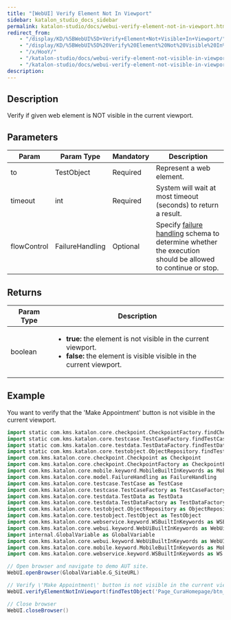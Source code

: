 ```yaml
---
title: "[WebUI] Verify Element Not In Viewport" 
sidebar: katalon_studio_docs_sidebar
permalink: katalon-studio/docs/webui-verify-element-not-in-viewport.html 
redirect_from:
    - "/display/KD/%5BWebUI%5D+Verify+Element+Not+Visible+In+Viewport/"
    - "/display/KD/%5BWebUI%5D%20Verify%20Element%20Not%20Visible%20In%20Viewport/"
    - "/x/HooY/"
    - "/katalon-studio/docs/webui-verify-element-not-visible-in-viewport/"
    - "/katalon-studio/docs/webui-verify-element-not-visible-in-viewport.html"
description: 
---
```

Description
-----------

Verify if given web element is NOT visible in the current viewport.

Parameters
----------

| Param | Param Type | Mandatory | Description |
| --- | --- | --- | --- |
| to | TestObject | Required | Represent a web element. |
| timeout | int | Required | System will wait at most timeout (seconds) to return a result. |
| flowControl | FailureHandling | Optional | Specify [failure handling](/x/qAAM) schema to determine whether the execution should be allowed to continue or stop. |

Returns
-------

<table><thead><tr><th>Param Type</th><th>Description</th></tr></thead><tbody><tr><td>boolean</td><td><ul><li><strong>true:</strong> the element is not visible in the current viewport.</li><li><strong>false: </strong>the element is visible visible in the current viewport.</li></ul></td></tr></tbody></table>

Example
-------

You want to verify that the 'Make Appointment' button is not visible in the current viewport.

```groovy
import static com.kms.katalon.core.checkpoint.CheckpointFactory.findCheckpoint
import static com.kms.katalon.core.testcase.TestCaseFactory.findTestCase
import static com.kms.katalon.core.testdata.TestDataFactory.findTestData
import static com.kms.katalon.core.testobject.ObjectRepository.findTestObject
import com.kms.katalon.core.checkpoint.Checkpoint as Checkpoint
import com.kms.katalon.core.checkpoint.CheckpointFactory as CheckpointFactory
import com.kms.katalon.core.mobile.keyword.MobileBuiltInKeywords as MobileBuiltInKeywords
import com.kms.katalon.core.model.FailureHandling as FailureHandling
import com.kms.katalon.core.testcase.TestCase as TestCase
import com.kms.katalon.core.testcase.TestCaseFactory as TestCaseFactory
import com.kms.katalon.core.testdata.TestData as TestData
import com.kms.katalon.core.testdata.TestDataFactory as TestDataFactory
import com.kms.katalon.core.testobject.ObjectRepository as ObjectRepository
import com.kms.katalon.core.testobject.TestObject as TestObject
import com.kms.katalon.core.webservice.keyword.WSBuiltInKeywords as WSBuiltInKeywords
import com.kms.katalon.core.webui.keyword.WebUiBuiltInKeywords as WebUiBuiltInKeywords
import internal.GlobalVariable as GlobalVariable
import com.kms.katalon.core.webui.keyword.WebUiBuiltInKeywords as WebUI
import com.kms.katalon.core.mobile.keyword.MobileBuiltInKeywords as Mobile
import com.kms.katalon.core.webservice.keyword.WSBuiltInKeywords as WS

// Open browser and navigate to demo AUT site.
WebUI.openBrowser(GlobalVariable.G_SiteURL)

// Verify \'Make Appointment\' button is not visible in the current viewport.
WebUI.verifyElementNotInViewport(findTestObject('Page_CuraHomepage/btn_MakeAppointment'), 20)

// Close browser
WebUI.closeBrowser()
```